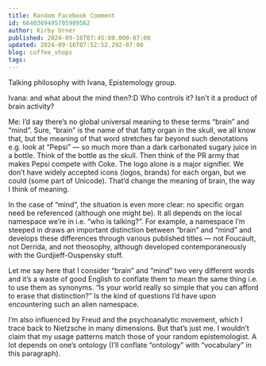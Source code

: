 ```yaml
---
title: Random Facebook Comment
id: 6640369495705989562
author: Kirby Urner
published: 2024-09-16T07:45:00.000-07:00
updated: 2024-09-16T07:52:52.292-07:00
blog: coffee_shops
tags: 
---
```


Talking philosophy with Ivana, Epistemology group.

Ivana: and what about the mind then?:D Who controls it? Isn't it a product of brain activity?

Me: I’d say there’s no global universal meaning to these terms “brain” and “mind”. Sure, “brain” is the name of that fatty organ in the skull, we all know that, but the meaning of that word stretches far beyond such denotations e.g. look at “Pepsi” — so much more than a dark carbonated sugary juice in a bottle. Think of the bottle as the skull. Then think of the PR army that makes Pepsi compete with Coke. The logo alone is a major signifier. We don’t have widely accepted icons (logos, brands) for each organ, but we could (some part of Unicode). That’d change the meaning of brain, the way I think of meaning.  

In the case of “mind”, the situation is even more clear: no specific organ need be referenced (although one might be). It all depends on the local namespace we’re in i.e. “who is talking?”. For example, a namespace I’m steeped in draws an important distinction between “brain” and “mind” and develops these differences through various published titles — not Foucault, not Derrida, and not theosophy, although developed contemporaneously with the Gurdjieff-Ouspensky stuff. 

Let me say here that I consider “brain” and “mind” two very different words and it’s a waste of good English to conflate them to mean the same thing i.e. to use them as synonyms. “Is your world really so simple that you can afford to erase that distinction?” Is the kind of questions I’d have upon encountering such an alien namespace. 

I’m also influenced by Freud and the psychoanalytic movement, which I trace back to Nietzsche in many dimensions. But that’s just me. I wouldn’t claim that my usage patterns match those of your random epistemologist. A lot depends on one’s ontology (I’ll conflate “ontology” with “vocabulary” in this paragraph).